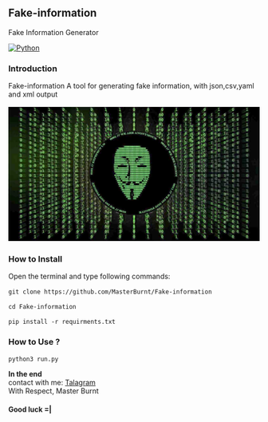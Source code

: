## Fake-information
Fake Information Generator


[![Python](https://img.shields.io/badge/language-Python%203-blue.svg)](https://www.python.org)

### Introduction
Fake-information A tool for generating fake information, with json,csv,yaml and xml output 
<br />
<br />
<img src="image.jpg" />
<br /> 
### How to Install

Open the terminal and type following commands:

<pre><code>git clone https://github.com/MasterBurnt/Fake-information</code></pre>
<pre><code>cd Fake-information</code></pre>
<pre><code>pip install -r requirments.txt</code></pre>



### How to Use ?

<pre><code>python3 run.py</code></pre>
 

**In the end**
<br/>
contact with me:
<a href="https://t.me/TheBurnt">Talagram</a>
<br />
With Respect, Master Burnt
<br />

#### Good luck =|




